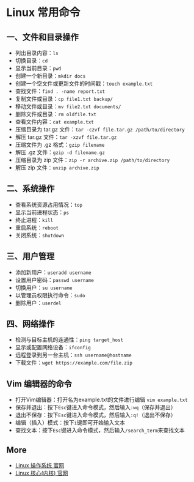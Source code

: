 # Linux 常用命令

## 一、文件和目录操作
- 列出目录内容：`ls`
- 切换目录：`cd`
- 显示当前目录：`pwd`
- 创建一个新目录：`mkdir docs`
- 创建一个空文件或更新文件的时间戳：`touch example.txt`
- 查找文件：`find . -name report.txt`
- 复制文件或目录：`cp file1.txt backup/`
- 移动文件或目录：`mv file2.txt documents/`
- 删除文件或目录：`rm oldfile.txt`
- 查看文件内容：`cat example.txt`
- 压缩目录为 tar.gz 文件：`tar -czvf file.tar.gz /path/to/directory`
- 解压 tar.gz 文件：`tar -xzvf file.tar.gz`
- 压缩文件为 .gz 格式：`gzip filename`
- 解压 .gz 文件：`gzip -d filename.gz`
- 压缩目录为 zip 文件：`zip -r archive.zip /path/to/directory`
- 解压 zip 文件：`unzip archive.zip`
## 二、系统操作
- 查看系统资源占用情况：`top`
- 显示当前进程状态：`ps`
- 终止进程：`kill`
- 重启系统：`reboot`
- 关闭系统：`shutdown`
## 三、用户管理
- 添加新用户：`useradd username`
- 设置用户密码：`passwd username`
- 切换用户：`su username`
- 以管理员权限执行命令：`sudo`
- 删除用户：`userdel`
## 四、网络操作
- 检测与目标主机的连通性：`ping target_host`
- 显示或配置网络设备：`ifconfig`
- 远程登录到另一台主机：`ssh username@hostname`
- 下载文件：`wget https://example.com/file.zip`
## Vim 编辑器的命令
- 打开Vim编辑器：打开名为example.txt的文件进行编辑 `vim example.txt`
- 保存并退出：按下`Esc`键进入命令模式，然后输入`:wq`（保存并退出）
- 退出不保存：按下`Esc`键进入命令模式，然后输入`:q!`（退出不保存）
- 编辑（插入）模式：按下`i`键即可开始输入文本
- 查找文本：按下`Esc`键进入命令模式，然后输入`/search_term`来查找文本
## More

- [Linux 操作系统 官网](https://www.linux.org/)
- [Linux 核心(内核) 官网](https://www.kernel.org/)
